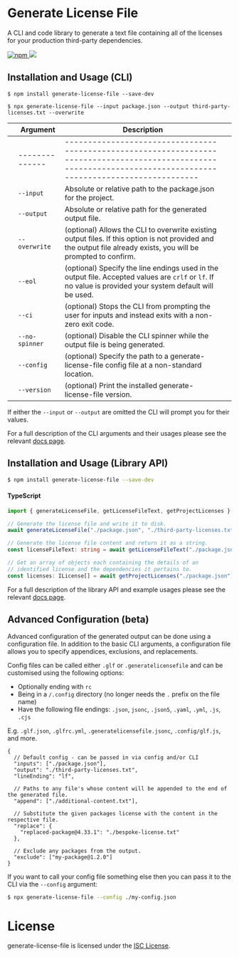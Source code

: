 # Generate License File

A CLI and code library to generate a text file containing all of the licenses for your production third-party dependencies.

<a href="https://www.npmjs.com/package/generate-license-file">
  <img alt="npm" src="https://img.shields.io/npm/v/generate-license-file?logo=npm">
</a>

<a href="https://codecov.io/github/TobyAndToby/generate-license-file">
  <img src="https://codecov.io/github/TobyAndToby/generate-license-file/branch/main/graph/badge.svg"/>
</a>

## Installation and Usage (CLI)

```
$ npm install generate-license-file --save-dev

$ npx generate-license-file --input package.json --output third-party-licenses.txt --overwrite
```

|     | Argument       | Description                                                                                                                                                       |     |
| --- | -------------- | ----------------------------------------------------------------------------------------------------------------------------------------------------------------- | --- |
|     | -------------- | ----------------------------------------------------------------------------------------------------------------------------------------------------------------- |     |
|     | `--input`      | Absolute or relative path to the package.json for the project.                                                                                                    |     |
|     | `--output`     | Absolute or relative path for the generated output file.                                                                                                          |     |
|     | `--overwrite`  | (optional) Allows the CLI to overwrite existing output files. If this option is not provided and the output file already exists, you will be prompted to confirm. |     |
|     | `--eol`        | (optional) Specify the line endings used in the output file. Accepted values are `crlf` or `lf`. If no value is provided your system default will be used.        |     |
|     | `--ci`         | (optional) Stops the CLI from prompting the user for inputs and instead exits with a non-zero exit code.                                                          |     |
|     | `--no-spinner` | (optional) Disable the CLI spinner while the output file is being generated.                                                                                      |     |
|     | `--config`     | (optional) Specify the path to a generate-license-file config file at a non-standard location.                                                                    |     |
|     | `--version`    | (optional) Print the installed generate-license-file version.                                                                                                     |     |

If either the `--input` or `--output` are omitted the CLI will prompt you for their values.

For a full description of the CLI arguments and their usages please see the relevant [docs page](https://generate-license-file.js.org/docs/intro).

## Installation and Usage (Library API)

```bash
$ npm install generate-license-file --save-dev
```

#### TypeScript

```ts
import { generateLicenseFile, getLicenseFileText, getProjectLicenses } from "generate-license-file";

// Generate the license file and write it to disk.
await generateLicenseFile("./package.json", "./third-party-licenses.txt");

// Generate the license file content and return it as a string.
const licenseFileText: string = await getLicenseFileText("./package.json");

// Get an array of objects each containing the details of an
// identified license and the dependencies it pertains to.
const licenses: ILicense[] = await getProjectLicenses("./package.json");
```

For a full description of the library API and example usages please see the relevant [docs page](https://generate-license-file.js.org/docs/library).

## Advanced Configuration (beta)

Advanced configuration of the generated output can be done using a configuration file. In addition to the basic CLI arguments, a configuration file allows you to specify appendices, exclusions, and replacements.

Config files can be called either `.glf` or `.generatelicensefile` and can be customised using the following options:

- Optionally ending with `rc`
- Being in a `/.config` directory (no longer needs the `.` prefix on the file name)
- Have the following file endings: `.json`, `jsonc`, `.json5`, `.yaml`, `.yml`, `.js`, `.cjs`

E.g. `.glf.json`, `.glfrc.yml`, `.generatelicensefile.jsonc`, `.config/glf.js`, and more.

```jsonc
{
  // Default config - can be passed in via config and/or CLI
  "inputs": ["./package.json"],
  "output": "./third-party-licenses.txt",
  "lineEnding": "lf",

  // Paths to any file's whose content will be appended to the end of the generated file.
  "append": ["./additional-content.txt"],

  // Substitute the given packages license with the content in the respective file.
  "replace": {
    "replaced-package@4.33.1": "./bespoke-license.txt"
  },

  // Exclude any packages from the output.
  "exclude": ["my-package@1.2.0"]
}
```

If you want to call your config file something else then you can pass it to the CLI via the `--config` argument:

```bash
$ npx generate-license-file --config ./my-config.json
```

# License

generate-license-file is licensed under the [ISC License](./LICENSE.md).
